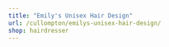 ```yaml
---
title: "Emily's Unisex Hair Design"
url: /cullompton/emilys-unisex-hair-design/
shop: hairdresser
---
```

